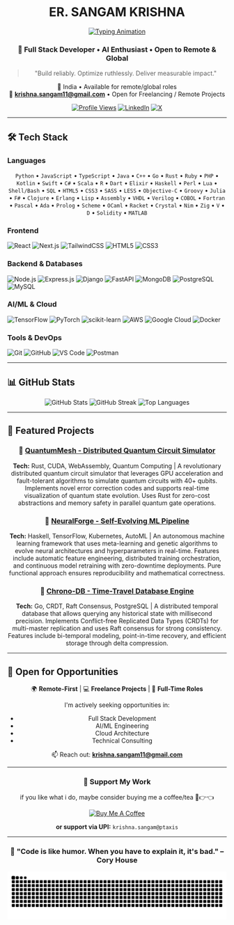 <div align="center">

# ER. SANGAM KRISHNA

[![Typing Animation](https://readme-typing-svg.herokuapp.com?font=JetBrains+Mono&size=22&duration=3500&pause=900&color=2F81F7&center=true&vCenter=true&width=500&lines=Full+Stack+Developer;AI+%26+Cloud+Enthusiast;Building+Tomorrow's+Tech)](https://git.io/typing-svg)

### 🌟 Full Stack Developer • AI Enthusiast • Open to Remote & Global

> "Build reliably. Optimize ruthlessly. Deliver measurable impact."

📍 India • Available for remote/global roles  
📧 **krishna.sangam11@gmail.com** • Open for Freelancing / Remote Projects

[![Profile Views](https://komarev.com/ghpvc/?username=SnakeEye-sudo&color=2F81F7&style=for-the-badge)](https://github.com/SnakeEye-sudo)
[![LinkedIn](https://img.shields.io/badge/LinkedIn-Connect-0077B5?style=for-the-badge&logo=linkedin&logoColor=white)](https://www.linkedin.com/in/sangam-k-799ba8373/)
[![X](https://img.shields.io/badge/X-Follow-000000?style=for-the-badge&logo=x&logoColor=white)](https://x.com/SangamKrishna3)

</div>

---

## 🛠️ Tech Stack

### Languages

<div align="center">
  <code>Python</code> • <code>JavaScript</code> • <code>TypeScript</code> • <code>Java</code> • <code>C++</code> • <code>Go</code> • <code>Rust</code> • <code>Ruby</code> • <code>PHP</code> • <code>Kotlin</code> • <code>Swift</code> • <code>C#</code> • <code>Scala</code> • <code>R</code> • <code>Dart</code> • <code>Elixir</code> • <code>Haskell</code> • <code>Perl</code> • <code>Lua</code> • <code>Shell/Bash</code> • <code>SQL</code> • <code>HTML5</code> • <code>CSS3</code> • <code>SASS</code> • <code>LESS</code> • <code>Objective-C</code> • <code>Groovy</code> • <code>Julia</code> • <code>F#</code> • <code>Clojure</code> • <code>Erlang</code> • <code>Lisp</code> • <code>Assembly</code> • <code>VHDL</code> • <code>Verilog</code> • <code>COBOL</code> • <code>Fortran</code> • <code>Pascal</code> • <code>Ada</code> • <code>Prolog</code> • <code>Scheme</code> • <code>OCaml</code> • <code>Racket</code> • <code>Crystal</code> • <code>Nim</code> • <code>Zig</code> • <code>V</code> • <code>D</code> • <code>Solidity</code> • <code>MATLAB</code>
</div>

### Frontend

![React](https://img.shields.io/badge/React-20232A?style=for-the-badge&logo=react&logoColor=61DAFB)
![Next.js](https://img.shields.io/badge/Next.js-000000?style=for-the-badge&logo=nextdotjs&logoColor=white)
![TailwindCSS](https://img.shields.io/badge/Tailwind_CSS-38B2AC?style=for-the-badge&logo=tailwind-css&logoColor=white)
![HTML5](https://img.shields.io/badge/HTML5-E34F26?style=for-the-badge&logo=html5&logoColor=white)
![CSS3](https://img.shields.io/badge/CSS3-1572B6?style=for-the-badge&logo=css3&logoColor=white)

### Backend & Databases

![Node.js](https://img.shields.io/badge/Node.js-339933?style=for-the-badge&logo=nodedotjs&logoColor=white)
![Express.js](https://img.shields.io/badge/Express.js-000000?style=for-the-badge&logo=express&logoColor=white)
![Django](https://img.shields.io/badge/Django-092E20?style=for-the-badge&logo=django&logoColor=white)
![FastAPI](https://img.shields.io/badge/FastAPI-009688?style=for-the-badge&logo=fastapi&logoColor=white)
![MongoDB](https://img.shields.io/badge/MongoDB-47A248?style=for-the-badge&logo=mongodb&logoColor=white)
![PostgreSQL](https://img.shields.io/badge/PostgreSQL-316192?style=for-the-badge&logo=postgresql&logoColor=white)
![MySQL](https://img.shields.io/badge/MySQL-4479A1?style=for-the-badge&logo=mysql&logoColor=white)

### AI/ML & Cloud

![TensorFlow](https://img.shields.io/badge/TensorFlow-FF6F00?style=for-the-badge&logo=tensorflow&logoColor=white)
![PyTorch](https://img.shields.io/badge/PyTorch-EE4C2C?style=for-the-badge&logo=pytorch&logoColor=white)
![scikit-learn](https://img.shields.io/badge/scikit--learn-F7931E?style=for-the-badge&logo=scikit-learn&logoColor=white)
![AWS](https://img.shields.io/badge/AWS-232F3E?style=for-the-badge&logo=amazon-aws&logoColor=white)
![Google Cloud](https://img.shields.io/badge/Google_Cloud-4285F4?style=for-the-badge&logo=google-cloud&logoColor=white)
![Docker](https://img.shields.io/badge/Docker-2496ED?style=for-the-badge&logo=docker&logoColor=white)

### Tools & DevOps

![Git](https://img.shields.io/badge/Git-F05032?style=for-the-badge&logo=git&logoColor=white)
![GitHub](https://img.shields.io/badge/GitHub-181717?style=for-the-badge&logo=github&logoColor=white)
![VS Code](https://img.shields.io/badge/VS_Code-007ACC?style=for-the-badge&logo=visual-studio-code&logoColor=white)
![Postman](https://img.shields.io/badge/Postman-FF6C37?style=for-the-badge&logo=postman&logoColor=white)

---

## 📊 GitHub Stats

<div align="center">
  <img src="https://github-readme-stats.vercel.app/api?username=SnakeEye-sudo&show_icons=true&theme=tokyonight&hide_border=true&bg_color=0D1117&title_color=2F81F7&icon_color=2F81F7" alt="GitHub Stats" width="49%" />
  <img src="https://github-readme-streak-stats.herokuapp.com/?user=SnakeEye-sudo&theme=tokyonight&hide_border=true&background=0D1117&ring=2F81F7&fire=2F81F7&currStreakLabel=2F81F7" alt="GitHub Streak" width="49%" />
  <img src="https://github-readme-stats.vercel.app/api/top-langs/?username=SnakeEye-sudo&layout=compact&theme=tokyonight&hide_border=true&bg_color=0D1117&title_color=2F81F7" alt="Top Languages" width="40%" />
</div>

---

## 🚀 Featured Projects

<div align="center">

### 🔹 [QuantumMesh - Distributed Quantum Circuit Simulator](https://github.com/SnakeEye-sudo/QuantumMesh)

**Tech:** Rust, CUDA, WebAssembly, Quantum Computing | A revolutionary distributed quantum circuit simulator that leverages GPU acceleration and fault-tolerant algorithms to simulate quantum circuits with 40+ qubits. Implements novel error correction codes and supports real-time visualization of quantum state evolution. Uses Rust for zero-cost abstractions and memory safety in parallel quantum gate operations.

### 🔹 [NeuralForge - Self-Evolving ML Pipeline](https://github.com/SnakeEye-sudo/NeuralForge)

**Tech:** Haskell, TensorFlow, Kubernetes, AutoML | An autonomous machine learning framework that uses meta-learning and genetic algorithms to evolve neural architectures and hyperparameters in real-time. Features include automatic feature engineering, distributed training orchestration, and continuous model retraining with zero-downtime deployments. Pure functional approach ensures reproducibility and mathematical correctness.

### 🔹 [Chrono-DB - Time-Travel Database Engine](https://github.com/SnakeEye-sudo/Chrono-DB)

**Tech:** Go, CRDT, Raft Consensus, PostgreSQL | A distributed temporal database that allows querying any historical state with millisecond precision. Implements Conflict-free Replicated Data Types (CRDTs) for multi-master replication and uses Raft consensus for strong consistency. Features include bi-temporal modeling, point-in-time recovery, and efficient storage through delta compression.

</div>

---

## 💼 Open for Opportunities

<div align="center">

🌍 **Remote-First** | 💻 **Freelance Projects** | 🤝 **Full-Time Roles**

I'm actively seeking opportunities in:

- Full Stack Development
- AI/ML Engineering
- Cloud Architecture
- Technical Consulting

📫 Reach out: **krishna.sangam11@gmail.com**

</div>

---

<div align="center">

### 💖 Support My Work

if you like what i do, maybe consider buying me a coffee/tea 🥺👉👈

<a href="https://www.buymeacoffee.com/snakeeye" target="_blank"><img src="https://cdn.buymeacoffee.com/buttons/v2/default-yellow.png" alt="Buy Me A Coffee" height="40" width="150" ></a>

**or support via UPI:** `krishna.sangam@ptaxis`

</div>

---

<div align="center">

### 🌟 "Code is like humor. When you have to explain it, it's bad." – Cory House

![Snake animation](https://raw.githubusercontent.com/SnakeEye-sudo/SnakeEye-sudo/output/github-contribution-grid-snake.svg)

</div>
